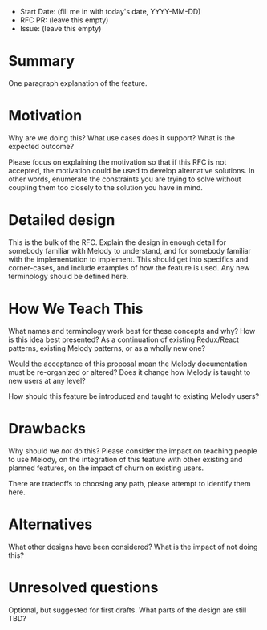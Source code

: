 - Start Date: (fill me in with today's date, YYYY-MM-DD)
- RFC PR: (leave this empty)
- Issue: (leave this empty)

# Summary

One paragraph explanation of the feature.

# Motivation

Why are we doing this? What use cases does it support? What is the expected
outcome?

Please focus on explaining the motivation so that if this RFC is not accepted,
the motivation could be used to develop alternative solutions. In other words,
enumerate the constraints you are trying to solve without coupling them too
closely to the solution you have in mind.

# Detailed design

This is the bulk of the RFC. Explain the design in enough detail for somebody
familiar with Melody to understand, and for somebody familiar with the
implementation to implement. This should get into specifics and corner-cases,
and include examples of how the feature is used. Any new terminology should be
defined here.

# How We Teach This

What names and terminology work best for these concepts and why? How is this
idea best presented? As a continuation of existing Redux/React patterns, existing Melody
patterns, or as a wholly new one?

Would the acceptance of this proposal mean the Melody documentation must be
re-organized or altered? Does it change how Melody is taught to new users
at any level?

How should this feature be introduced and taught to existing Melody users?

# Drawbacks

Why should we *not* do this? Please consider the impact on teaching people to
use Melody, on the integration of this feature with other existing and planned
features, on the impact of churn on existing users.

There are tradeoffs to choosing any path, please attempt to identify them here.

# Alternatives

What other designs have been considered? What is the impact of not doing this?

# Unresolved questions

Optional, but suggested for first drafts. What parts of the design are still
TBD?
